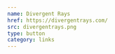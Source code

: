 ```yaml
---
name: Divergent Rays
href: https://divergentrays.com/
src: divergentrays.png
type: button
category: links
---
```

